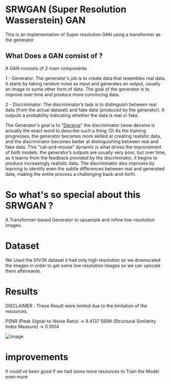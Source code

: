 
# SRWGAN (Super Resolution Wasserstein) GAN


This is an implementation of Super resolution GAN using a transformer as the generator

## What Does a GAN consist of ?
A GAN consists of 2 main components 

1 - Generator: The generator's job is to create data that resembles real data. It starts by taking random noise as input and generates an output, usually an image or some other form of data. The goal of the generator is to improve over time and produce more convincing data.

2 - Discriminator: The discriminator’s task is to distinguish between real data (from the actual dataset) and fake data (produced by the generator). It outputs a probability indicating whether the data is real or fake.

The Generator's goal is to "[Deceive](https://dictionary.cambridge.org/dictionary/english/deceive)" the discriminator (wow deceive is actually the exact word to describe such a thing :D) As the training progresses, the generator becomes more skilled at creating realistic data, and the discriminator becomes better at distinguishing between real and fake data. This "cat-and-mouse" dynamic is what drives the improvement of both models.
the generator’s outputs are usually very poor, but over time, as it learns from the feedback provided by the discriminator, it begins to produce increasingly realistic data. The discriminator also improves by learning to identify even the subtle differences between real and generated data, making the entire process a challenging back-and-forth.

# So what's so special about this SRWGAN ?

A Transformer-based Generator to upsample and refine low-resolution images.

# Dataset

We Used the DIV2K dataset it had only high resolution so we downscaled the images in order to get some low resolution images so we can upscale them afterwards.


# Results
DISCLAIMER : These Result were limited due to the limitation of the resources.

PSNR (Peak Signal-to-Noise Ratio) -> 9.4137
SSIM (Structural Similarity Index Measure) -> 0.1004


![image](https://github.com/user-attachments/assets/a9d55abb-3a77-42c2-83d5-e91691698fba)



# improvements

It could've been good if we had some more resources to Train the Model even more

